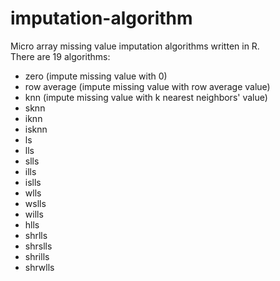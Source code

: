 # imputation-algorithm
Micro array missing value imputation algorithms written in R. </br>
There are 19 algorithms:
* zero (impute missing value with 0)
* row average (impute missing value with row average value)
* knn (impute missing value with k nearest neighbors' value)
* sknn
* iknn
* isknn
* ls
* lls
* slls
* ills
* islls
* wlls
* wslls
* wills
* hlls
* shrlls
* shrslls
* shrills
* shrwlls
